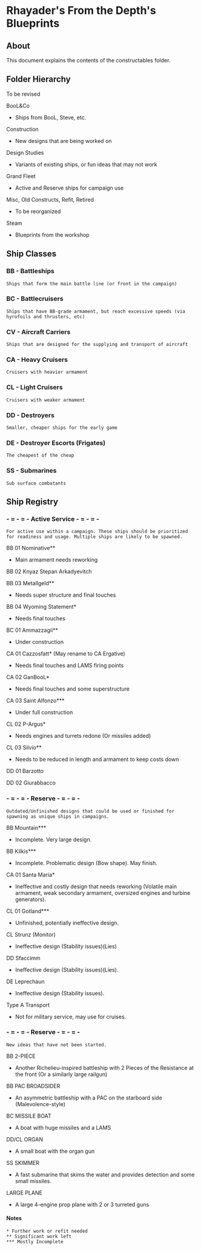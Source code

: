 # Rhayader's From the Depth's Blueprints

## About

This document explains the contents of the constructables folder.

## Folder Hierarchy

To be revised

BooL&Co
- Ships from BooL, Steve, etc.

Construction
- New designs that are being worked on

Design Studies
- Variants of existing ships, or fun ideas that may not work

Grand Fleet
- Active and Reserve ships for campaign use

Misc, Old Constructs, Refit, Retired
- To be reorganized

Steam
- Blueprints from the workshop


## Ship Classes

### BB - Battleships
    Ships that form the main battle line (or front in the campaign)

### BC - Battlecruisers
    Ships that have BB-grade armament, but reach excessive speeds (via hyrofoils and thrusters, etc)

### CV - Aircraft Carriers
    Ships that are designed for the supplying and transport of aircraft

### CA - Heavy Cruisers
    Cruisers with heavier armament

### CL - Light Cruisers
    Cruisers with weaker armament

### DD - Destroyers
    Smaller, cheaper ships for the early game

### DE - Destroyer Escorts (Frigates)
    The cheapest of the cheap

### SS - Submarines
    Sub surface combatants

## Ship Registry

### - = - = - Active Service - = - = -

    For active use within a campaign. These ships should be prioritized for readiness and usage. Multiple ships are likely to be spawned.


BB 01 Nominative**
- Main armament needs reworking

BB 02 Knyaz Stepan Arkadyevitch

BB 03 Metallgeld**
- Needs super structure and final touches

BB 04 Wyoming Statement*
- Needs final touches

BC 01 Ammazzagii**
- Under construction

CA 01 Cazzosfatt* (May rename to CA Ergative)
- Needs final touches and LAMS firing points

CA 02 GanBooL*
- Needs final touches and some superstructure

CA 03 Saint Alfonzo***
- Under full construction

CL 02 P-Argus*
- Needs engines and turrets redone (Or missiles added)

CL 03 Silvio**
- Needs to be reduced in length and armament to keep costs down

DD 01 Barzotto

DD 02 Giurabbacco


### - = - = - Reserve - = - = -

    Outdated/Unfinished designs that could be used or finished for spawning as unique ships in campaigns.

BB Mountain***
- Incomplete. Very large design.

BB Kilkis***
- Incomplete. Problematic design (Bow shape). May finish.

CA 01 Santa Maria*
- Ineffective and costly design that needs reworking (Volatile main armament, weak secondary armament, oversized engines and turbine generators).

CL 01 Gotland***
- Unfinished, potentially ineffective design.

CL Strunz (Monitor)
- Ineffective design (Stability issues)(Lies)

DD Sfaccimm
- Ineffective design (Stability issues)(Lies).

DE Leprechaun
- Ineffective design (Stability issues).

Type A Transport
- Not for military service, may use for cruises.


### - = - = - Reserve - = - = -

    New ideas that have not been started.

BB 2-PIECE
- Another Richelieu-inspired battleship with 2 Pieces of the Resistance at the front (Or a similarly large railgun)

BB PAC BROADSIDER
- An asymmetric battleship with a PAC on the starboard side (Malevolence-style)

BC MISSILE BOAT 
- A boat with huge missiles and a LAMS

DD/CL ORGAN
- A small boat with the organ gun

SS SKIMMER
- A fast submarine that skims the water and provides detection and some small missiles.

LARGE PLANE
- A large 4-engine prop plane with 2 or 3 turreted guns

#### Notes
    * Further work or refit needed
    ** Significant work left 
    *** Mostly Incomplete


